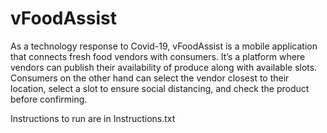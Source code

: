 # vFoodAssist
As a technology response to Covid-19, vFoodAssist is a mobile application that connects fresh food vendors with consumers. It’s a platform where vendors can publish their availability of produce along with available slots. Consumers on the other hand can select the vendor closest to their location, select a slot to ensure social distancing, and check the product before confirming.

Instructions to run are in Instructions.txt
